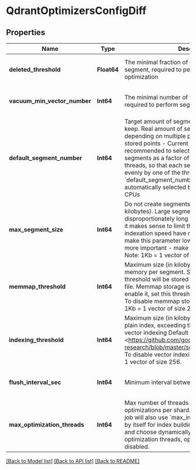 # QdrantOptimizersConfigDiff


## Properties
Name | Type | Description | Notes
------------ | ------------- | ------------- | -------------
**deleted_threshold** | **Float64** | The minimal fraction of deleted vectors in a segment, required to perform segment optimization | [optional] [default to nothing]
**vacuum_min_vector_number** | **Int64** | The minimal number of vectors in a segment, required to perform segment optimization | [optional] [default to nothing]
**default_segment_number** | **Int64** | Target amount of segments optimizer will try to keep. Real amount of segments may vary depending on multiple parameters: - Amount of stored points - Current write RPS  It is recommended to select default number of segments as a factor of the number of search threads, so that each segment would be handled evenly by one of the threads If &#x60;default_segment_number &#x3D; 0&#x60;, will be automatically selected by the number of available CPUs | [optional] [default to nothing]
**max_segment_size** | **Int64** | Do not create segments larger this size (in kilobytes). Large segments might require disproportionately long indexation times, therefore it makes sense to limit the size of segments.  If indexation speed have more priority for your - make this parameter lower. If search speed is more important - make this parameter higher. Note: 1Kb &#x3D; 1 vector of size 256 | [optional] [default to nothing]
**memmap_threshold** | **Int64** | Maximum size (in kilobytes) of vectors to store in-memory per segment. Segments larger than this threshold will be stored as read-only memmaped file.  Memmap storage is disabled by default, to enable it, set this threshold to a reasonable value.  To disable memmap storage, set this to &#x60;0&#x60;.  Note: 1Kb &#x3D; 1 vector of size 256 | [optional] [default to nothing]
**indexing_threshold** | **Int64** | Maximum size (in kilobytes) of vectors allowed for plain index, exceeding this threshold will enable vector indexing  Default value is 20,000, based on &lt;https://github.com/google-research/google-research/blob/master/scann/docs/algorithms.md&gt;.  To disable vector indexing, set to &#x60;0&#x60;.  Note: 1kB &#x3D; 1 vector of size 256. | [optional] [default to nothing]
**flush_interval_sec** | **Int64** | Minimum interval between forced flushes. | [optional] [default to nothing]
**max_optimization_threads** | **Int64** | Max number of threads (jobs) for running optimizations per shard. Note: each optimization job will also use &#x60;max_indexing_threads&#x60; threads by itself for index building. If null - have no limit and choose dynamically to saturate CPU. If 0 - no optimization threads, optimizations will be disabled. | [optional] [default to nothing]


[[Back to Model list]](../README.md#models) [[Back to API list]](../README.md#api-endpoints) [[Back to README]](../README.md)


